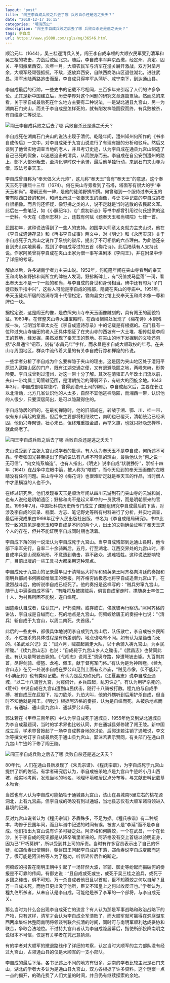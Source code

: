 ```yaml
---
layout: "post"
title: "闯王李自成兵败之后去了哪 兵败自杀还是逃之夭夭？"
date: "2018-12-17 16:15"
categories: "明清历史"
description: "闯王李自成兵败之后去了哪 兵败自杀还是逃之夭夭？"
tags: 李自成
url: https://www.y5000.com/zgls/mq/36546.html
---
```






顺治元年（1644），吴三桂迎清兵入关。闯王李自成率领的大顺农民军受到清军和吴三桂的攻击，力战后败回北京。随后，李自成率军弃京西撤，经定州、真定、固关、平阳撤至西安。次年一月，大顺农民军与清军在潼关展开激战，双方对垒月余，大顺军经顽强抵抗，不敌，遂放弃西安，自陕西商洛山区退往湖北，进驻武昌。清军水陆两路追击而至，李自成只得率军从蒲圻、咸宁南下，到达通山县。

李自成最后的行踪，一些史书的记载不尽相同，三百多年来引起了人们的许多争论。尤其是新中国建立后，历史学界对这个问题的研究文章连篇累牍。然而总的来看，关于李自成最后死在什么地方主要有二种说法，一是湖北通县九宫山，另一为湖南石门夹山。而关于李自成是怎样死的，就有削发禅隐圆寂而终，有兵败被杀，有自缢身亡等说法。

![闯王李自成兵败之后去了哪
兵败自杀还是逃之夭夭？](https://img.y5000.com/uploads/allimg/181102/983064748103fe10195df5d0a1361199.jpg)

李自成死在湖南石门夹山的说法出现于清代。乾隆年间，澧州知州何所作的《书李自成传后》一文中，对李自成死于九宫山说进行了有理有据的分析和驳斥。然后又谈到了他曾实地调查当地的老人，并且考订史迹，认为李自成在通县九宫山制造了自己已死的假象，以迷惑追击的清兵，从而脱身而去。李自成在自公安到澧州的路上，部下大部分叛去，至清化驿时仅十余骑，最后他单独行动，来到石门夹山寺为僧，取法号奉天玉。

李自成曾自称为“奉天倡义大元帅”，这儿称“奉天玉”含有“奉天王”的意思。这个奉天玉死于康熙十三年（1674）。何在夹山寺旁看到了石塔，塔面写有很大的字“奉天玉和尚”。塔前还有一碑，是他的徒弟野拂所撰。何曾碰到一个服侍过奉天玉的带有陕西口音的和尚，和尚出示过一张奉天玉的画像，与史书中记载的李自成的模样很相像。而且何还怀疑，像野拂之类的人，说不定就是当时逃散的农民起义军。此后在一些笔记，如《小腆纪年》、《广虞初新志》等书中都曾引用过何氏提供的这一史料。今天在《澧州志林》上，还载有何赋《题奉天玉和尚塔院》七律一首。

民国初年，这种说法得到了一些人的支持。如国学大师章太炎就力主夹山说，他在《李自成遗诗存录》和《再书李自成事》两文中，对《明史》和《永历实录》关于李自成死于九宫山之说作了系统的驳斥，提出了不可相信的六点理由。为此他还亲自到夹山实地察看，找到了李自成写过的五首《梅花诗》。此后陆续有人支持此说。作家阿英曾将李自成在夹山出家为僧一事写进剧本《李闯王》，并在附录中作了详细的考证。

解放以后，许多湖南学者力主夹山说。1952年，何乾隆年间在夹山寺看到的奉天玉和尚塔和野拂和尚所立的碑被人发现。野拂断碑上，有“况值戎马星落”一词，看出奉天玉不是一个一般的和尚，与李自成的身世和身份相当。碑中还有句为“子门徒已数千指中兴”，这些人可能是李自成的残部，隐藏在夹山的寺庙中。1951年，奉天玉徒众所居的洛浦寺第十代僧松定，曾向县文化馆上交奉天玉和尚木像一尊和牌位一块。

据松定说，这是闯王的像，是依照夹山寺奉天玉画像雕刻的，具有闯王的面貌特征。1980年。在修整夹山寺大雄宝殿时，在西墙搁梁处发现了《梅花诗》木刻残版一块，证明当年章太炎在《李自成遗诗存录》中的记载是有根据的。石门县有一位种过夹山寺庙田的老人还具体指证了在夹山寺的西坡有一大土堆，相传就是李闯王的葬地，经发掘，果然发现了奉天玉的葬地。在夹山的地下发掘到的文物还包括“永昌通宝”铜币，刻有“永昌元年”字样，而永昌是李自成大顺政权的年号。在夹山寺周围地区，群众中流传着大量的有关李自成行踪和禅隐的传说。

一些学者分析了李自成为什么要禅隐于夹山的理由。这是因为夹山地区处于澧阳平原进入武陵山区的门户，既有江湖交通之便，又有退避隐匿之地，两峰夹峙，形势险要。李自成曾到过澧州，对这一带十分了解。其次在清雍正八年改土归流以前，夹山一带均属土司管辖范围，是清朝统治的薄弱环节，有较大的回旋余地。1643年3月，李自成部陷常德时，曾得到澧州土司的帮助。李自成起义后，主要在长江以北活动，北方几省认识他的人太多，自然不宜他逃禅隐匿，而湘西一带，认识他的人很少，只要深居简出，是可以隐藏得住的。

李自成隐居的目的，在最初禅隐时，他的旧部尚在，转战于湘、鄂、川、桂一带，似有东山再起的意图。但后来主要部将相继败亡，南明也已覆灭，清朝统治已经巩固，他仍兴寺聚徒，壮心未已，但终难重振金鼓，再举义旗，也就只好隐逸禅林，就此终老了。

![闯王李自成兵败之后去了哪
兵败自杀还是逃之夭夭？](https://img.y5000.com/uploads/allimg/181102/ba9eb659a258c5d2697ebe7865742053.jpg)

夹山说受到了主张九宫山说学者的批评。有人认为奉天玉不是李自成，何所述不可靠。学者张国光甚至提出了何的说法有八点不可信的理由，最后他认为“何之说一无可信”，“何文纯系编造”。也有人指出，《明史》说李自成“状貌狰狞”，崇祯十四年（1641）在战争中左眼中箭，被人称为“瞎贼”，而今天见到的奉天玉画像的左眼睛没有任何问题。夹山寺中的《梅花诗》也很难断定就是奉天玉的作品，当时僧人中才思横溢的人也不少。

在经过研究后，他们发现奉天玉是顺治年间从四川云游到石门夹山寺的云游和尚，也有人说他是明朝遗臣；野拂和尚不是起义军中的一员武将，而是明朝原来的官员。1996年7月，中国社科院历史所专门成立了课题组研究李自成最后的下落，对涉及李自成的实录、档案、方志、笔记野史等所有材料进行了分析，并实地调查，最后研究成果由1998年辽宁人民出版社出版，书名为《李自成结局研究》。书中比较一致的意见是奉天玉和李自成是不同的两个人，出土的文物确凿证明了奉天玉这个人的存在，但并不能证明李自成同时期也活着。

李自成下落的另一说法认为李自成死于九宫山。当李自成残部到达通山县时，他令部下率军先行，自率二十余骑断后。五月，行至湖北、江西交界处的九宫山时，李自成率兵登山观察地形，不意遭到袭击，寡不敌众，遇难牺牲。这种说法影响较广，目前出版的一些工具书大都采用这种观点。

李自成死于九宫山的记录最早见于清靖远大将军和硕英亲王阿齐格向清廷的奏报和南明兵部尚书何腾蛟给唐王的奏报。阿齐格穷凶极恶地将李自成追至九宫山下，在激烈战斗后，他听说李自成已经死了。他的奏报是这样写的：“贼兵穷窜九宫山，随于山中遍索自成不得”，“有降将及被擒贼兵，俱言自成窜走时，携随身士卒仅二十人，为村民所困不能脱，遂自缢死。

因遣素认自成者，往认其尸，尸朽莫辨。或存或亡，俟就彼再行察访。”照阿齐格的讲法，李自成是自缢而亡，死的地点是九宫山。何腾蛟给唐王的奏报中也说：“（清兵）斩自成于九宫山，以周二南死，失首级。”

此后的一些史书，都很具体地说明李自成到九宫山后，队伍散亡，李自成被乡民所杀，不过被杀的具体过程是有所差别的，地点也略有不同。如有认为是锄击而死的。《圣武龙兴记》云：“闰六月，贼晨起离走大队，以十余骑入祷九宫山，为乡民所锄。”《续九宫山志》也说：“自成毙于九宫山乡人之锄击。”《武昌志》也赞同此说。有认为是弩铳击毙的。《弋闯志》说闯王“须臾夺路，猝遭弩铳击毙。九百剽其首，尽得剑骑、缨盔、龙袍、佩玉，献于督宪军门佟。”有认为是为神所殛。《续九宫山志》在另一处说李自成在罗公山见到上面有玄帝庙，“贼见帝像，伏不能起”。《小腆纪传》也有类似记载。有认为是乱刃砍死的。《江夏县志》说李自成至通城，“以二十八骑登九宫，为窥伺计，乡兵四起，乱刃诛之”。有认为用铲杀死的。《荒书》中说自成在九宫山遭到山民伏击，随行十八骑被打散。程九伯与自成手搏，被自成压在屁股下，抽刀欲杀。九伯大叫，他的外甥听到后用铲杀自成，但当时不知他就是闯王。《明史》根据阿济格的奏报，认为是自缢而死。从被杀地点而言，有通城、通山县九宫山、通城罗公山等。

郭沫若在《甲申三百年祭》中认为李自成死于通城县，1955年他又到湖北通城县为李自成墓题词，当时的学术界也比较认同，并在通城县郊修建了闯王陵。新中国成立后，学术界曾掀起了一场李自成葬身地的讨论，后郭沫若注销了通城说，李文治等撰文考订李自成最后死于通山县九宫山。郭沫若表示赞同，有关部门在通山县九宫山牛迹岭下修了闯王陵。

![闯王李自成兵败之后去了哪
兵败自杀还是逃之夭夭？](https://img.y5000.com/uploads/allimg/181102/5432e94858985c511a765b434d1ffe02.jpg)

80年代，人们在通山县新发现了《朱氏宗谱》、《程氏宗谱》，为李自成死于九宫山提供了新的佐证。有学者研究后认为，李自成被杀地点是九宫山牛迹岭小月山西坡，经实地考察，发现当地的地名、地理环境和居民点分布等，与文献史料记载基本吻合。

当然也有人认为李自成可能牺牲于通城县九宫山，该山在县城南5里左右的桃花源洞北，上有九宫庙。但李自成的确没有到过通城，当地县志仅有大顺军诸将领进入县境的记录。

反对九宫山说者认为《程氏宗谱》矛盾殊多，不足为据。《程氏宗谱》有二种版本，均修于民国年间，而且年谱中记述的时间有误，被害人是“李延”而不是李自成。他们指出九宫山说有许多可疑之处。阿济格和何腾蛟，一个在武昌，一个在长沙，关于李自成的死讯都是从降卒嘴里听来的。阿济格没有交上首级以验明正身，因为已“尸朽莫辨”，所以受到其上司的斥责。当时有许多官员表示出了自己的怀疑，如郑命寿出使朝鲜，朝鲜国王问起李自成的下落，郑命寿说李自成变服而逃了。很可能是阿济格等人为了邀功，听信谣传后作的断定。

何腾蛟的报告在南明王朝中引起了一场轩然大波，宰辅、御史等纷起而揭破何的奏报是不可靠的传闻。有御史说：“且自成或死或生，或死于吴三桂之追兵，或死于乡团之棒击，俱不可知。万一杀自成者他日且以首献，臣不知腾蛟之何以自解？且万一自成未死，而他日更出没于他所，臣又不知皇上之何以收反汗也。”学者认为，程九伯所杀者，从未自认是李自成，可能他是杀了李军的一个部将，与李自成无关。

那么当时为什么会出现李自成死亡的流言？有人认为那是军事战略和政治战略下的产物，只有这样，清军才会认为李自成全军溃败了，而大顺军就可赢得在洞庭湖东西两岸集结休整同南明将领谈判联合抗清的时间，同时可与南明军顺利达成妥协和联合，争取合法地位。不过持九宫山者认为李自成隐居幕后，指使所部投降南明之说根本不可信，仅是有关学者在凭己意猜测。

有的学者对大顺军的撤退路线作了详细的考察，认定当时大顺军的主力部队没有经过九宫山，占领通山县的仅是大顺军的一支小部队。

李自成的最后下落，各书记述上不同的地方有很多，湖南的学者比较主张是石门夹山，湖北的学者大多认为是通山县九宫山，双方各根据了许多资料。这个谜案一点一点的揭开，的确花费了人们大量的时间，并且仍有继续探索的余地。
